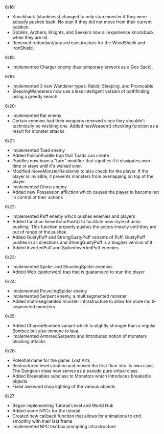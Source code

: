 6/16:

- Knockback (sturdiness) changed to only stun monster if they were actually pushed back. No stun if they did not move from their current position.
- Goblins, Archers, Knights, and Seekers now all experience knockback when they are hit.
- Removed redundant/unused constructors for the WoodShield and IronShield.

6/18:

- Implemented Charger enemy (has temporary artwork as a Goo Sack).

6/19:

- Implemented 3 new Wanderer types: Rabid, Sleeping, and Provocable
- SleepingWanderers now use a less intelligent version of pathfinding using a greedy search.

6/20:

- Implemented Rat enemy
- Certain enemies had their weapons removed since they shouldn't technically be wielding one. Added hasWeapon() checking function as a result for monster attacks.

6/21:

- Implemented Toad enemy
- Added PoisonPuddle trap that Toads can create
- Puddles now have a "turn" modifier that signifies if it dissipates over time or stays until it's walked over.
- Modified moveMonsterRandomly to also check for the player. If the player is invisible, it prevents monsters from overlapping on top of the player.
- Implemented Ghost enemy
- Added new Possession affliction which causes the player to become not in control of their actions

6/22:

- Implemented Puff enemy which pushes enemies and players
- Added function linearActorPush() to facilitate new style of actor pushing. This function properly pushes the actors linearly until they are out of range of the pushee.
- Added GustyPuff and StrongGustyPuff variants of Puff. GustyPuff pushes in all directions and StrongGustyPuff is a tougher version of it.
- Added InvertedPuff and SpikedInvertedPuff enemies

6/23:

- Implemented Spider and ShootingSpider enemies
- Added Web (spiderweb) trap that is guaranteed to stun the player

6/24:

- Implemented PouncingSpider enemy
- Implemented Serpent enemy, a multisegmented monster
- Added multi-segmented monster infrastructure to allow for more multi-segmented monsters

6/25:

- Added CharredBombee variant which is slightly stronger than a regular Bombee but also immune to lava.
- Implemented ArmoredSerpents and introduced notion of monsters blocking attacks

6/26:

- Potential name for the game: Lost Arts
- Restructured level creation and moved the first floor into its own class. The Dungeon class now serves as a pseudo pure virtual class.
- Added Breakables subclass to Monsters which introduces breakable objects
- Fixed awkward shop lighting of the various objects

6/27:

- Began implementing Tutorial Level and World Hub
- Added some NPCs for the tutorial
- Created new callback function that allows for animations to end smoothly with their last frame
- Implemented NPC textbox prompting infrastructure
